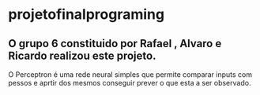 # projetofinalprograming 

## O grupo 6 constituido por Rafael , Alvaro e Ricardo realizou este projeto.


O Perceptron é uma rede neural simples que permite comparar inputs com pessos e aprtir dos mesmos conseguir prever o que esta a ser observado.  
